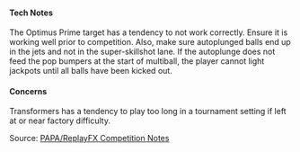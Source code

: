 #### Tech Notes
            
The Optimus Prime target has a tendency to not work correctly. Ensure it is working well prior to competition. Also, make sure autoplunged balls end up in the jets and not in the super-skillshot lane. If the autoplunge does not feed the pop bumpers at the start of multiball, the player cannot light jackpots until all balls have been kicked out.

#### Concerns
Transformers has a tendency to play too long in a tournament setting if left at or near factory difficulty.

Source: [PAPA/ReplayFX Competition Notes](https://replayfoundation.org/papa/learning-center/director-guide/game-notes/#GameNotes)
